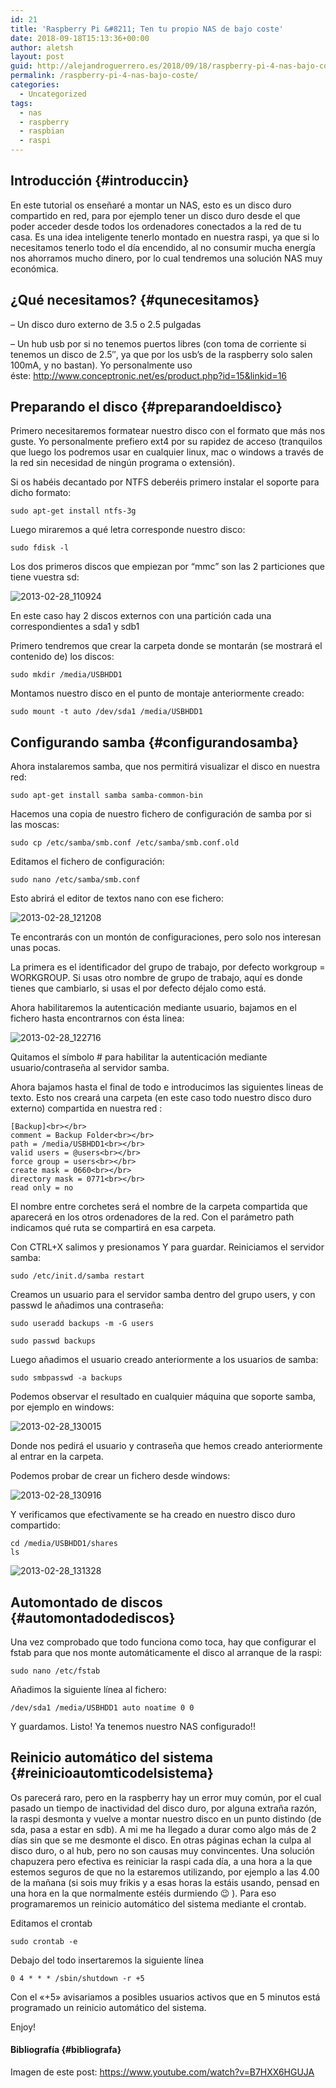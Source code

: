 ```yaml
---
id: 21
title: 'Raspberry Pi &#8211; Ten tu propio NAS de bajo coste'
date: 2018-09-18T15:13:36+00:00
author: aletsh
layout: post
guid: http://alejandroguerrero.es/2018/09/18/raspberry-pi-4-nas-bajo-coste/
permalink: /raspberry-pi-4-nas-bajo-coste/
categories:
  - Uncategorized
tags:
  - nas
  - raspberry
  - raspbian
  - raspi
---
```

## Introducción {#introduccin}

En este tutorial os enseñaré a montar un NAS, esto es un disco duro compartido en red, para por ejemplo tener un disco duro desde el que poder acceder desde todos los ordenadores conectados a la red de tu casa. Es una idea inteligente tenerlo montado en nuestra raspi, ya que si lo necesitamos tenerlo todo el día encendido, al no consumir mucha energía nos ahorramos mucho dinero, por lo cual tendremos una solución NAS muy económica.

## ¿Qué necesitamos? {#qunecesitamos}

– Un disco duro externo de 3.5 o 2.5 pulgadas

– Un hub usb por si no tenemos puertos libres (con toma de corriente si tenemos un disco de 2.5″, ya que por los usb’s de la raspberry solo salen 100mA, y no bastan). Yo personalmente uso éste:&nbsp;<http://www.conceptronic.net/es/product.php?id=15&linkid=16>

## Preparando el disco {#preparandoeldisco}

Primero necesitaremos formatear nuestro disco con el formato que más nos guste. Yo personalmente prefiero ext4 por su rapidez de acceso (tranquilos que luego los podremos usar en cualquier linux, mac o windows a través de la red sin necesidad de ningún programa o extensión).

Si os habéis decantado por NTFS deberéis primero instalar el soporte para dicho formato:

`sudo apt-get install ntfs-3g`

Luego miraremos a qué letra corresponde nuestro disco:

`sudo fdisk -l`

Los dos primeros discos que empiezan por “mmc” son las 2 particiones que tiene vuestra sd:

![](http://cdn.howtogeek.com/content/images/2013/02/2013-02-28_110924.jpg "2013-02-28_110924") 

En este caso hay 2 discos externos con una partición cada una correspondientes a sda1 y sdb1

Primero tendremos que crear la carpeta donde se montarán (se mostrará el contenido de) los discos:

`sudo mkdir /media/USBHDD1`

Montamos nuestro disco en el punto de montaje anteriormente creado:

`sudo mount -t auto /dev/sda1 /media/USBHDD1`

## Configurando samba {#configurandosamba}

Ahora instalaremos samba, que nos permitirá visualizar el disco en nuestra red:

`sudo apt-get install samba samba-common-bin`

Hacemos una copia de nuestro fichero de configuración de samba por si las moscas:

`sudo cp /etc/samba/smb.conf /etc/samba/smb.conf.old`

Editamos el fichero de configuración:

`sudo nano /etc/samba/smb.conf`

Esto abrirá el editor de textos nano con ese fichero:

![](http://cdn.howtogeek.com/content/images/2013/02/2013-02-28_121208.jpg "2013-02-28_121208") 

Te encontrarás con un montón de configuraciones, pero solo nos interesan unas pocas.

La primera es el identificador del grupo de trabajo, por defecto workgroup = WORKGROUP. Si usas otro nombre de grupo de trabajo, aquí es donde tienes que cambiarlo, si usas el por defecto déjalo como está.

Ahora habilitaremos la autenticación mediante usuario, bajamos en el fichero hasta encontrarnos con ésta linea:

![](http://cdn.howtogeek.com/content/images/2013/02/2013-02-28_122716.jpg "2013-02-28_122716") 

Quitamos el símbolo # para habilitar la autenticación mediante usuario/contraseña al servidor samba.

Ahora bajamos hasta el final de todo e introducimos las siguientes lineas de texto. Esto nos creará una carpeta (en este caso todo nuestro disco duro externo) compartida en nuestra red :

    [Backup]<br></br>
    comment = Backup Folder<br></br>
    path = /media/USBHDD1<br></br>
    valid users = @users<br></br>
    force group = users<br></br>
    create mask = 0660<br></br>
    directory mask = 0771<br></br>
    read only = no
    

El nombre entre corchetes será el nombre de la carpeta compartida que aparecerá en los otros ordenadores de la red. Con el parámetro path indicamos qué ruta se compartirá en esa carpeta.

Con CTRL+X salimos y presionamos Y para guardar. Reiniciamos el servidor samba:

`sudo /etc/init.d/samba restart`

Creamos un usuario para el servidor samba dentro del grupo users, y con passwd le añadimos una contraseña:

`sudo useradd backups -m -G users`

`sudo passwd backups`

Luego añadimos el usuario creado anteriormente a los usuarios de samba:

`sudo smbpasswd -a backups`

Podemos observar el resultado en cualquier máquina que soporte samba, por ejemplo en windows:

![](http://cdn.howtogeek.com/content/images/2013/02/2013-02-28_130015.jpg "2013-02-28_130015") 

Donde nos pedirá el usuario y contraseña que hemos creado anteriormente al entrar en la carpeta.

Podemos probar de crear un fichero desde windows:

![](http://cdn.howtogeek.com/content/images/2013/02/2013-02-28_130916.jpg "2013-02-28_130916") 

Y verificamos que efectivamente se ha creado en nuestro disco duro compartido:

`cd /media/USBHDD1/shares`  
`ls`

![](http://cdn.howtogeek.com/content/images/2013/02/2013-02-28_131328.jpg "2013-02-28_131328") 

## Automontado de discos {#automontadodediscos}

Una vez comprobado que todo funciona como toca, hay que configurar el fstab para que nos monte automáticamente el disco al arranque de la raspi:

`sudo nano /etc/fstab`

Añadimos la siguiente línea al fichero:

`/dev/sda1 /media/USBHDD1 auto noatime 0 0`

Y guardamos. Listo! Ya tenemos nuestro NAS configurado!!

## Reinicio automático del sistema {#reinicioautomticodelsistema}

Os parecerá raro, pero en la raspberry hay un error muy común, por el cual pasado un tiempo de inactividad del disco duro, por alguna extraña razón, la raspi desmonta y vuelve a montar nuestro disco en un punto distindo (de sda, pasa a estar en sdb). A mi me ha llegado a durar como algo más de 2 días sin que se me desmonte el disco. En otras páginas echan la culpa al disco duro, o al hub, pero no son causas muy convincentes. Una solución chapuzera pero efectiva es reiniciar la raspi cada día, a una hora a la que estemos seguros de que no la estaremos utilizando, por ejemplo a las 4.00 de la mañana (si sois muy frikis y a esas horas la estáis usando, pensad en una hora en la que normalmente estéis durmiendo 😉 ). Para eso programaremos un reinicio automático del sistema mediante el crontab.

Editamos el crontab

`sudo crontab -e`

Debajo del todo insertaremos la siguiente línea

`0 4 * * * /sbin/shutdown -r +5`

Con el &#171;+5&#187; avisariamos a posibles usuarios activos que en 5 minutos está programado un reinicio automático del sistema.

Enjoy!

#### Bibliografía {#bibliografa}

Imagen de este post: <https://www.youtube.com/watch?v=B7HXX6HGUJA>